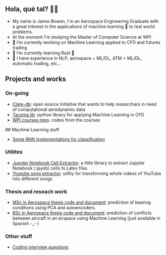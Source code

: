## Hola, qué tal? 👋👋 
- My name is Jaime Bowen, I'm an Aerospace Engineering Graduate with a great interest in the applications of machine learning 🤖  to real world problems.
- At the moment I'm studying the Master of Computer Science at WPI
- 🔭 I’m currently working on Machine Learning applied to CFD and futures trading
- 🌱 I’m currently learning Rust 🦀 
- 🤖 I have experience in NLP, aerospace + ML/DL, ATM + ML/DL, automatic trading, etc...


## Projects and works

### On-going
* [Clare-db](https://github.com/jaimebw/clare-db): open source initiative that wants to help researchers in need of computational aerodynamic data
* [Tacoma lib](https://github.com/TACOMA-INTA/tacoma-lib): python library for applying Machine Learning in CFD
* [WPI courses repo](https://github.com/404): codes from the courses

## Machine Learning stuff
* [Some RNN implementations for classification](https://github.com/jaimebw/chill_rnns)
### Utilites
* [Jupyter Notebook Cell Extractor](https://github.com/jaimebw/jupyter_cell_extractor): a little library to extract Jupyter Notebook (.ipynb) cells to Latex files
* [Youtube song extractor](https://github.com/jaimebw/song_extractor): utility for transforming whole videos of YouTube into different songs
### Thesis and reseach work
* [MSc in Aerospace thesis code and document](https://github.com/jaimebw/tfm): prediction of bearing conditions using PCA and autoencoders.
* [BSc in Aerospace thesis code and document](https://github.com/jaimebw/tfg): prediction of conflicts between aircraft in an airspace using Machine Learning (just available in Spanish -_- )
### Other stuff
* [Coding interview questions](https://github.com/jaimebw/coding_interviews_tests)


